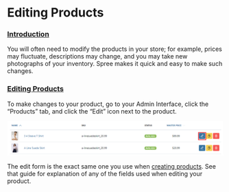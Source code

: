# Editing Products

### [Introduction](editing-products.md#introduction) <a id="introduction"></a>

You will often need to modify the products in your store; for example, prices may fluctuate, descriptions may change, and you may take new photographs of your inventory. Spree makes it quick and easy to make such changes.

### [Editing Products](editing-products.md#editing-products) <a id="editing-products"></a>

To make changes to your product, go to your Admin Interface, click the “Products” tab, and click the “Edit” icon next to the product.

![Edit Product Link](../.gitbook/assets/image2.png)

The edit form is the exact same one you use when [creating products](creating-a-new-product.md). See that guide for explanation of any of the fields used when editing your product.

